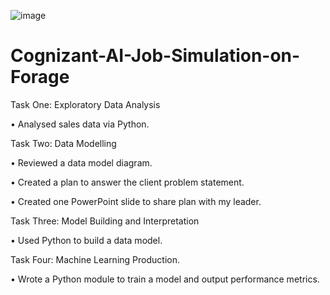 ![image](https://github.com/LahariPriya0826/Cognizant-AI-Job-Simulation-on-Forage/assets/147991453/3d487129-6bd0-4fed-8ff3-3c8770464745)








# Cognizant-AI-Job-Simulation-on-Forage

Task One: Exploratory Data Analysis



•	Analysed sales data via Python.



Task Two: Data Modelling

•	Reviewed a data model diagram.

•	Created a plan to answer the client problem statement.

•	Created one PowerPoint slide to share plan with my leader.

Task Three: Model Building and Interpretation

•	Used Python to build a data model.

Task Four: Machine Learning Production.

•	Wrote a Python module to train a model and output performance metrics.


